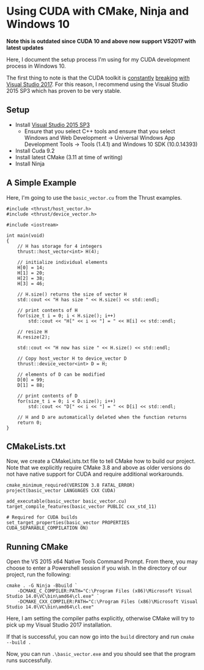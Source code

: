 # Using CUDA with CMake, Ninja and Windows 10

**Note this is outdated since CUDA 10 and above now support VS2017 with latest updates**

Here, I document the setup process I'm using for my CUDA development process in Windows 10.

The first thing to note is that the CUDA toolkit is [constantly](https://devtalk.nvidia.com/default/topic/1027209/cuda-setup-and-installation/cuda-9-0-does-not-work-with-the-latest-vs-2017-update/) [breaking](https://devtalk.nvidia.com/default/topic/1028669/cuda-setup-and-installation/how-to-get-visual-studio-2017-to-use-cuda-9-1-/) [with Visual Studio 2017](https://devtalk.nvidia.com/default/topic/1027299/cuda-9-failed-to-support-the-latest-visual-studio-2017-version-15-5/?offset=51).
For this reason, I recommend using the Visual Studio 2015 SP3 which has proven to be very stable.

## Setup

* Install [Visual Studio 2015 SP3](https://my.visualstudio.com/Downloads?q=visual%20studio%202015&wt.mc_id=o~msft~vscom~older-downloads)
  * Ensure that you select C++ tools and ensure that you select Windows and Web Development -> Universal Windows App Development Tools -> Tools (1.4.1) and Windows 10 SDK (10.0.14393)
* Install Cuda 9.2
* Install latest CMake (3.11 at time of writing)
* Install Ninja

## A Simple Example
Here, I'm going to use the `basic_vector.cu` from the Thrust examples.

```cuda
#include <thrust/host_vector.h>
#include <thrust/device_vector.h>

#include <iostream>

int main(void)
{
    // H has storage for 4 integers
    thrust::host_vector<int> H(4);

    // initialize individual elements
    H[0] = 14;
    H[1] = 20;
    H[2] = 38;
    H[3] = 46;
    
    // H.size() returns the size of vector H
    std::cout << "H has size " << H.size() << std::endl;

    // print contents of H
    for(size_t i = 0; i < H.size(); i++)
        std::cout << "H[" << i << "] = " << H[i] << std::endl;

    // resize H
    H.resize(2);
    
    std::cout << "H now has size " << H.size() << std::endl;

    // Copy host_vector H to device_vector D
    thrust::device_vector<int> D = H;
    
    // elements of D can be modified
    D[0] = 99;
    D[1] = 88;
    
    // print contents of D
    for(size_t i = 0; i < D.size(); i++)
        std::cout << "D[" << i << "] = " << D[i] << std::endl;

    // H and D are automatically deleted when the function returns
    return 0;
}
```

## CMakeLists.txt

Now, we create a CMakeLists.txt file to tell CMake how to build our project. Note that we explicitly require CMake 3.8 and above as older versions do not have native support for CUDA and require additional workarounds.

```
cmake_minimum_required(VERSION 3.8 FATAL_ERROR)
project(basic_vector LANGUAGES CXX CUDA)

add_executable(basic_vector basic_vector.cu)
target_compile_features(basic_vector PUBLIC cxx_std_11)

# Required for CUDA builds
set_target_properties(basic_vector PROPERTIES CUDA_SEPARABLE_COMPILATION ON)
```

## Running CMake

Open the VS 2015 x64 Native Tools Command Prompt. From there, you may choose to enter a Powershell session if you wish. In the directory of our project, run the following:

```
cmake . -G Ninja -Bbuild `
    -DCMAKE_C_COMPILER:PATH="C:\Program Files (x86)\Microsoft Visual Studio 14.0\VC\bin\amd64\cl.exe" `
    -DCMAKE_CXX_COMPILER:PATH="C:\Program Files (x86)\Microsoft Visual Studio 14.0\VC\bin\amd64\cl.exe" 
```

Here, I am setting the compiler paths explicitly, otherwise CMake will try to pick up my Visual Studio 2017 installation.

If that is successful, you can now go into the `build` directory and run `cmake --build .` 

Now, you can run `.\basic_vector.exe` and you should see that the program runs successfully.
